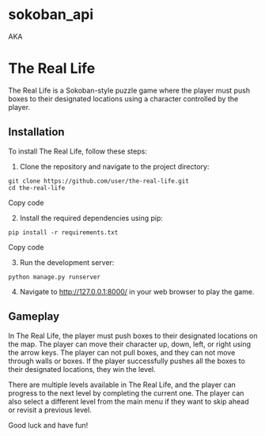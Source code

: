# sokoban_api
 AKA
# The Real Life

The Real Life is a Sokoban-style puzzle game where the player must push boxes to their designated locations using a character controlled by the player.

## Installation

To install The Real Life, follow these steps:

1. Clone the repository and navigate to the project directory:

```
git clone https://github.com/user/the-real-life.git
cd the-real-life
```

Copy code

2. Install the required dependencies using pip:

```
pip install -r requirements.txt
```

Copy code

3. Run the development server:

```
python manage.py runserver
```

4. Navigate to http://127.0.0.1:8000/ in your web browser to play the game.

## Gameplay

In The Real Life, the player must push boxes to their designated locations on the map. The player can move their character up, down, left, or right using the arrow keys. The player can not pull boxes, and they can not move through walls or boxes. If the player successfully pushes all the boxes to their designated locations, they win the level.

There are multiple levels available in The Real Life, and the player can progress to the next level by completing the current one. The player can also select a different level from the main menu if they want to skip ahead or revisit a previous level.

Good luck and have fun!
